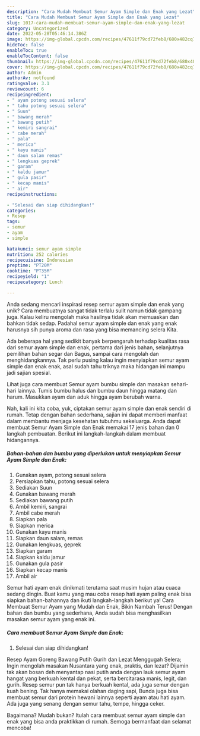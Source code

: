 ```yaml
---
description: "Cara Mudah Membuat Semur Ayam Simple dan Enak yang Lezat"
title: "Cara Mudah Membuat Semur Ayam Simple dan Enak yang Lezat"
slug: 1017-cara-mudah-membuat-semur-ayam-simple-dan-enak-yang-lezat
category: Uncategorized
date: 2022-05-28T05:46:14.386Z
image: https://img-global.cpcdn.com/recipes/47611f79cd72feb8/680x482cq70/semur-ayam-simple-dan-enak-foto-resep-utama.jpg
hideToc: false
enableToc: true
enableTocContent: false
thumbnail: https://img-global.cpcdn.com/recipes/47611f79cd72feb8/680x482cq70/semur-ayam-simple-dan-enak-foto-resep-utama.jpg
cover: https://img-global.cpcdn.com/recipes/47611f79cd72feb8/680x482cq70/semur-ayam-simple-dan-enak-foto-resep-utama.jpg
author: Admin
authorAv: notfound
ratingvalue: 3.1
reviewcount: 6
recipeingredient:
- " ayam potong sesuai selera"
- " tahu potong sesuai selera"
- " Suun"
- " bawang merah"
- " bawang putih"
- " kemiri sangrai"
- " cabe merah"
- " pala"
- " merica"
- " kayu manis"
- " daun salam remas"
- " lengkuas geprek"
- " garam"
- " kaldu jamur"
- " gula pasir"
- " kecap manis"
- " air"
recipeinstructions:

- "Selesai dan siap dihidangkan!"
categories:
- Resep
tags:
- semur
- ayam
- simple

katakunci: semur ayam simple 
nutrition: 252 calories
recipecuisine: Indonesian
preptime: "PT20M"
cooktime: "PT35M"
recipeyield: "1"
recipecategory: Lunch

---
```





Anda sedang mencari inspirasi resep semur ayam simple dan enak yang unik? Cara membuatnya sangat tidak terlalu sulit namun tidak gampang juga. Kalau keliru mengolah maka hasilnya tidak akan memuaskan dan bahkan tidak sedap. Padahal semur ayam simple dan enak yang enak harusnya sih punya aroma dan rasa yang bisa memancing selera Kita.





Ada beberapa hal yang sedikit banyak berpengaruh terhadap kualitas rasa dari semur ayam simple dan enak, pertama dari jenis bahan, selanjutnya pemilihan bahan segar dan Bagus, sampai cara mengolah dan menghidangkannya. Tak perlu pusing kalau ingin menyiapkan semur ayam simple dan enak enak,      asal sudah tahu triknya maka hidangan ini mampu jadi sajian spesial.














Lihat juga cara membuat Semur ayam bumbu simple dan masakan sehari-hari lainnya. Tumis bumbu halus dan bumbu daun hingga matang dan harum. Masukkan ayam dan aduk hingga ayam berubah warna.






Nah, kali ini kita coba, yuk, ciptakan semur ayam simple dan enak sendiri di rumah. Tetap dengan bahan sederhana, sajian ini dapat memberi manfaat dalam membantu menjaga kesehatan tubuhmu sekeluarga. Anda dapat membuat Semur Ayam Simple dan Enak memakai 17 jenis bahan dan 0 langkah pembuatan. Berikut ini langkah-langkah dalam membuat hidangannya.

<!--inarticleads1-->

##### Bahan-bahan dan bumbu yang diperlukan untuk menyiapkan Semur Ayam Simple dan Enak:

1. Gunakan  ayam, potong sesuai selera
1. Persiapkan  tahu, potong sesuai selera
1. Sediakan  Suun
1. Gunakan  bawang merah
1. Sediakan  bawang putih
1. Ambil  kemiri, sangrai
1. Ambil  cabe merah
1. Siapkan  pala
1. Siapkan  merica
1. Gunakan  kayu manis
1. Siapkan  daun salam, remas
1. Gunakan  lengkuas, geprek
1. Siapkan  garam
1. Siapkan  kaldu jamur
1. Gunakan  gula pasir
1. Siapkan  kecap manis
1. Ambil  air


Semur hati ayam enak dinikmati terutama saat musim hujan atau cuaca sedang dingin. Buat kamu yang mau coba resep hati ayam paling enak bisa siapkan bahan-bahannya dan ikuti langkah-langkah berikut ya! Cara Membuat Semur Ayam yang Mudah dan Enak, Bikin Nambah Terus! Dengan bahan dan bumbu yang sederhana, Anda sudah bisa menghasilkan masakan semur ayam yang enak ini. 

<!--inarticleads2-->

##### Cara membuat Semur Ayam Simple dan Enak:


1. Selesai dan siap dihidangkan!

Resep Ayam Goreng Bawang Putih Gurih dan Lezat Menggugah Selera; Ingin mengolah masakan Nusantara yang enak, praktis, dan lezat? Dijamin tak akan bosan deh menyantap nasi putih anda dengan lauk semur ayam hangat yang berkuah kental dan pekat, serta bercitarasa manis, legit, dan gurih. Resep semur pun tak hanya berkuah kental, ada juga semur dengan kuah bening. Tak hanya memakai olahan daging sapi, Bunda juga bisa membuat semur dari protein hewani lainnya seperti ayam atau hati ayam. Ada juga yang senang dengan semur tahu, tempe, hingga ceker. 

Bagaimana? Mudah bukan? Itulah cara membuat semur ayam simple dan enak yang bisa anda praktikkan di rumah. Semoga bermanfaat dan selamat mencoba!
